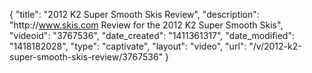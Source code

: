 {
    "title": "2012 K2 Super Smooth Skis Review",
    "description": "http:\/\/www.skis.com Review for the 2012 K2 Super Smooth Skis",
    "videoid": "3767536",
    "date_created": "1411361317",
    "date_modified": "1418182028",
    "type": "captivate",
    "layout": "video",
    "url": "\/v\/2012-k2-super-smooth-skis-review\/3767536"
}